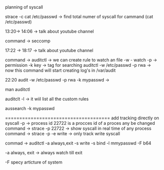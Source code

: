 
planning of syscall

strace -c cat /etc/passwd -> find total numer of syscall for cammand (cat /etc/passwd)

13:20-> 14:06 -> talk about youtube channel

command -> seccomp

17:22 ->  18:17 -> talk about youtube channel

command -> auditctl -> we can create rule to watch an file
-w - watch
-p -> permission
-k key -> tag for searching 
auditctl -w /etc/passwd -p rwa  -> now this command will start creating log's in /var/audit

22:20
audit -w /etc/passwd -p rwa -k mypasswd -> 

man auditctl

auditclt -l -> it wiil list all the custom rules 

aussearch -k mypasswd

=====================================
add tracking directly on syscall
-p -> process id 
22722 is a procces id of a proces any be changed
command -> strace -p 22722 -> show syscall in real time of any process
command -> strace -p <prcessid> -e write -> only track write syscall

commad -> auditctl -a always,exit -s write -s bind -l mmypasswd -F b64

-a always, exit -> always watch till exit 

-F specy articture of system 